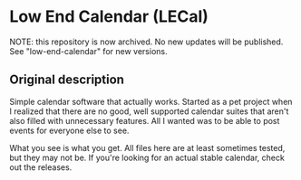 # Low End Calendar (LECal)

NOTE: this repository is now archived. No new updates will be published. See "low-end-calendar" for new versions.

## Original description

Simple calendar software that actually works. Started as a pet project when I realized that there are no good, well supported calendar suites that aren't also filled with unnecessary features. All I wanted was to be able to post events for everyone else to see.

What you see is what you get. All files here are at least sometimes tested, but they may not be. If you're looking for an actual stable calendar, check out the releases.
